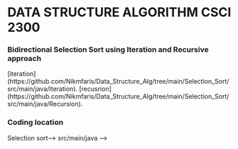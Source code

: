 # DATA STRUCTURE ALGORITHM CSCI 2300

<h3>Bidirectional Selection Sort using Iteration and Recursive approach</h3>
[iteration](https://github.com/Nikmfaris/Data_Structure_Alg/tree/main/Selection_Sort/src/main/java/Iteration).
[recusrion](https://github.com/Nikmfaris/Data_Structure_Alg/tree/main/Selection_Sort/src/main/java/Recursion).

<h3>Coding location</h3>
Selection sort--> src/main/java -->


